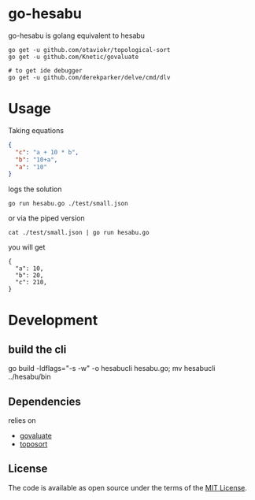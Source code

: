 # go-hesabu
go-hesabu is golang equivalent to hesabu

```
go get -u github.com/otaviokr/topological-sort
go get -u github.com/Knetic/govaluate

# to get ide debugger
go get -u github.com/derekparker/delve/cmd/dlv
```
# Usage
Taking equations

```json
{
  "c": "a + 10 * b",
  "b": "10+a",
  "a": "10"
}

```

logs the solution

```
go run hesabu.go ./test/small.json
```

or via the piped version

```
cat ./test/small.json | go run hesabu.go
```

you will get

```
{
  "a": 10,
  "b": 20,
  "c": 210,
}

```
# Development
## build the cli

go build -ldflags="-s -w" -o hesabucli hesabu.go; mv hesabucli ../hesabu/bin

## Dependencies

relies on
 - [govaluate](https://github.com/Knetic/govaluate)
 - [toposort](https://github.com/otaviokr/topological-sort)
  
## License

The code is available as open source under the terms of the [MIT License](https://opensource.org/licenses/MIT).
